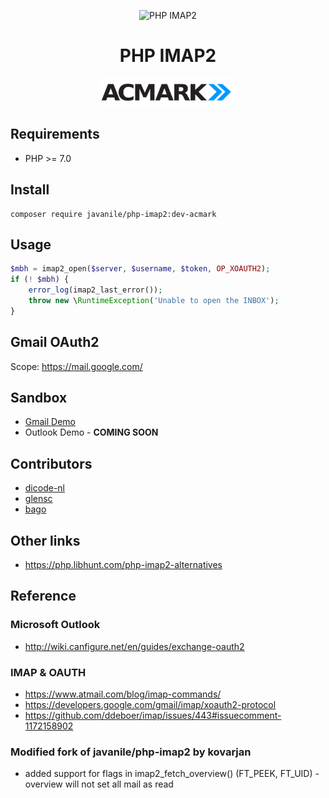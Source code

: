 <div align="center">

![PHP IMAP2](docs/logo.png)   


# PHP IMAP2

<div>
<img src="docs/acmarkLogo.png"  width="215" height="45">
</div>

</div>


## Requirements

- PHP >= 7.0

## Install

```shell
composer require javanile/php-imap2:dev-acmark
```

## Usage

```php
$mbh = imap2_open($server, $username, $token, OP_XOAUTH2);
if (! $mbh) {
    error_log(imap2_last_error());
    throw new \RuntimeException('Unable to open the INBOX');
}
```

## Gmail OAuth2

Scope: https://mail.google.com/

## Sandbox

- [Gmail Demo](https://replit.com/@frabik/PHP-IMAP2-Google-Demo?v=1#main.php)
- Outlook Demo - **COMING SOON**


## Contributors

- [dicode-nl](https://github.com/dicode-nl)
- [glensc](https://github.com/glensc)
- [bago](https://github.com/bago)

## Other links 

- <https://php.libhunt.com/php-imap2-alternatives>

## Reference

### Microsoft Outlook

- <http://wiki.canfigure.net/en/guides/exchange-oauth2>

### IMAP & OAUTH

- <https://www.atmail.com/blog/imap-commands/>
- <https://developers.google.com/gmail/imap/xoauth2-protocol>
- <https://github.com/ddeboer/imap/issues/443#issuecomment-1172158902>

### Modified fork of javanile/php-imap2 by kovarjan

- added support for flags in imap2_fetch_overview() (FT_PEEK, FT_UID) - overview will not set all mail as read
